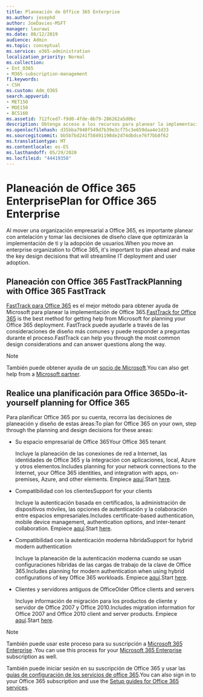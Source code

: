 ```yaml
---
title: Planeación de Office 365 Enterprise
ms.author: josephd
author: JoeDavies-MSFT
manager: laurawi
ms.date: 08/12/2019
audience: Admin
ms.topic: conceptual
ms.service: o365-administration
localization_priority: Normal
ms.collection:
- Ent_O365
- M365-subscription-management
f1.keywords:
- CSH
ms.custom: Adm_O365
search.appverid:
- MET150
- MOE150
- BCS160
ms.assetid: 712fced7-f9d0-4fde-8b79-286262a5d0bc
description: Obtenga acceso a los recursos para planear la implementación empresarial de Office 365.
ms.openlocfilehash: d35bba7940f549d7b39e3cf75c3e659daa4e1d33
ms.sourcegitcommit: bb5b7bd241f58491198de2d74dbdce76f7bb8f62
ms.translationtype: MT
ms.contentlocale: es-ES
ms.lasthandoff: 05/29/2020
ms.locfileid: "44419358"
---
```

# <a name="plan-for-office-365-enterprise"></a><span data-ttu-id="92170-103">Planeación de Office 365 Enterprise</span><span class="sxs-lookup"><span data-stu-id="92170-103">Plan for Office 365 Enterprise</span></span>

<span data-ttu-id="92170-104">Al mover una organización empresarial a Office 365, es importante planear con antelación y tomar las decisiones de diseño clave que optimizarán la implementación de ti y la adopción de usuarios.</span><span class="sxs-lookup"><span data-stu-id="92170-104">When you move an enterprise organization to Office 365, it's important to plan ahead and make the key design decisions that will streamline IT deployment and user adoption.</span></span> 

## <a name="planning-with-office-365-fasttrack"></a><span data-ttu-id="92170-105">Planeación con Office 365 FastTrack</span><span class="sxs-lookup"><span data-stu-id="92170-105">Planning with Office 365 FastTrack</span></span>

<span data-ttu-id="92170-106">[FastTrack para Office 365](https://docs.microsoft.com/fasttrack/O365-fasttrack-benefit-for-office-365) es el mejor método para obtener ayuda de Microsoft para planear la implementación de Office 365.</span><span class="sxs-lookup"><span data-stu-id="92170-106">[FastTrack for Office 365](https://docs.microsoft.com/fasttrack/O365-fasttrack-benefit-for-office-365) is the best method for getting help from Microsoft for planning your Office 365 deployment.</span></span> <span data-ttu-id="92170-107">FastTrack puede ayudarle a través de las consideraciones de diseño más comunes y puede responder a preguntas durante el proceso.</span><span class="sxs-lookup"><span data-stu-id="92170-107">FastTrack can help you through the most common design considerations and can answer questions along the way.</span></span> 

>[!Note]
><span data-ttu-id="92170-108">También puede obtener ayuda de un [socio de Microsoft](https://www.microsoft.com/solution-providers/home).</span><span class="sxs-lookup"><span data-stu-id="92170-108">You can also get help from a [Microsoft partner](https://www.microsoft.com/solution-providers/home).</span></span>
>

## <a name="do-it-yourself-planning-for-office-365"></a><span data-ttu-id="92170-109">Realice una planificación para Office 365</span><span class="sxs-lookup"><span data-stu-id="92170-109">Do-it-yourself planning for Office 365</span></span>

<span data-ttu-id="92170-110">Para planificar Office 365 por su cuenta, recorra las decisiones de planeación y diseño de estas áreas:</span><span class="sxs-lookup"><span data-stu-id="92170-110">To plan for Office 365 on your own, step through the planning and design decisions for these areas:</span></span>

- <span data-ttu-id="92170-111">Su espacio empresarial de Office 365</span><span class="sxs-lookup"><span data-stu-id="92170-111">Your Office 365 tenant</span></span>

  <span data-ttu-id="92170-112">Incluye la planeación de las conexiones de red a Internet, las identidades de Office 365 y la integración con aplicaciones, local, Azure y otros elementos.</span><span class="sxs-lookup"><span data-stu-id="92170-112">Includes planning for your network connections to the Internet, your Office 365 identities, and integration with apps, on-premises, Azure, and other elements.</span></span> <span data-ttu-id="92170-113">Empiece [aquí](subscriptions-licenses-accounts-and-tenants-for-microsoft-cloud-offerings.md).</span><span class="sxs-lookup"><span data-stu-id="92170-113">Start [here](subscriptions-licenses-accounts-and-tenants-for-microsoft-cloud-offerings.md).</span></span>

- <span data-ttu-id="92170-114">Compatibilidad con los clientes</span><span class="sxs-lookup"><span data-stu-id="92170-114">Support for your clients</span></span>

  <span data-ttu-id="92170-115">Incluye la autenticación basada en certificados, la administración de dispositivos móviles, las opciones de autenticación y la colaboración entre espacios empresariales.</span><span class="sxs-lookup"><span data-stu-id="92170-115">Includes certificate-based authentication, mobile device management, authentication options, and inter-tenant collaboration.</span></span> <span data-ttu-id="92170-116">Empiece [aquí](office-365-client-support-certificate-based-authentication.md).</span><span class="sxs-lookup"><span data-stu-id="92170-116">Start [here](office-365-client-support-certificate-based-authentication.md).</span></span>

- <span data-ttu-id="92170-117">Compatibilidad con la autenticación moderna híbrida</span><span class="sxs-lookup"><span data-stu-id="92170-117">Support for hybrid modern authentication</span></span>

  <span data-ttu-id="92170-118">Incluye la planeación de la autenticación moderna cuando se usan configuraciones híbridas de las cargas de trabajo de la clave de Office 365.</span><span class="sxs-lookup"><span data-stu-id="92170-118">Includes planning for modern authentication when using hybrid configurations of key Office 365 workloads.</span></span> <span data-ttu-id="92170-119">Empiece [aquí](hybrid-modern-auth-overview.md).</span><span class="sxs-lookup"><span data-stu-id="92170-119">Start [here](hybrid-modern-auth-overview.md).</span></span>

- <span data-ttu-id="92170-120">Clientes y servidores antiguos de Office</span><span class="sxs-lookup"><span data-stu-id="92170-120">Older Office clients and servers</span></span>

  <span data-ttu-id="92170-121">Incluye información de migración para los productos de cliente y servidor de Office 2007 y Office 2010.</span><span class="sxs-lookup"><span data-stu-id="92170-121">Includes migration information for Office 2007 and Office 2010 client and server products.</span></span> <span data-ttu-id="92170-122">Empiece [aquí](plan-upgrade-previous-versions-office.md).</span><span class="sxs-lookup"><span data-stu-id="92170-122">Start [here](plan-upgrade-previous-versions-office.md).</span></span>

>[!Note]
><span data-ttu-id="92170-123">También puede usar este proceso para su suscripción a [Microsoft 365 Enterprise](https://docs.microsoft.com/microsoft-365/enterprise/microsoft-365-overview) .</span><span class="sxs-lookup"><span data-stu-id="92170-123">You can use this process for your [Microsoft 365 Enterprise](https://docs.microsoft.com/microsoft-365/enterprise/microsoft-365-overview) subscription as well.</span></span>
>

<span data-ttu-id="92170-124">También puede iniciar sesión en su suscripción de Office 365 y usar las [guías de configuración de los servicios de office 365](setup-guides-for-office-365.md).</span><span class="sxs-lookup"><span data-stu-id="92170-124">You can also sign in to your Office 365 subscription and use the [Setup guides for Office 365 services](setup-guides-for-office-365.md).</span></span>



<!--

This checklist will help your organization as you plan and prepare for a migration to Office 365. The phases and steps in the checklist are aligned with the guidance provided by the [Onboarding Center](https://go.microsoft.com/fwlink/?LinkId=517115). Feel free to adapt this checklist to your organization's needs.

Most organizations don't need to do anything to prepare for Office 365. It's an application on the web and people are able to use it as soon as they have an account. Other organizations have more locations, security practices, or other requirements that create the need for more planning. For enterprise-level organizations, follow the checklist items below to get started with Office 365.
  
If you want help getting Office 365 set up, [FastTrack](https://fasttrack.microsoft.com/office) is the easiest way to deploy Office 365, you can also sign in and use the [Setup guides for Office 365 services](setup-guides-for-office-365.md).
  
|**Choose one or more to get started:**||
|:-----|:-----|
| [System requirements for Office](https://products.office.com/office-system-requirements) |- Microsoft Office 365 ProPlus, Office 365, Office 365 ProPlus, and each Office application for Windows, Mac, iOS, and Android all have specific system requirements. Ensure your hardware and software meet the minimum system requirements.|
|**Most** customers connect their on-premises directory to Office 365. Get a head start on directory preparation by [installing and running IdFix on your network](https://www.microsoft.com/download/details.aspx?id=36832). <br> Use the [AAD Connect advisor](https://aka.ms/aadconnectpwsync) and the [Azure AD Premium set up guide](https://aka.ms/aadpguidance) to get customized set up guidance. <br> |- Automated checks against your directory to [validate people's accounts will properly synchronize](https://support.office.com/article/Prepare-to-provision-users-through-directory-synchronization-to-Office-365-01920974-9e6f-4331-a370-13aea4e82b3e). <br> - Recommends changes to directory objects and offers to automate the changes for you. <br> - [More details on using the IdFix tool](prepare-directory-attributes-for-synch-with-idfix.md). |
|**Read** our [network performance guidance](https://aka.ms/tune) and use our tools to ensure you have the connectivity and performance configuration necessary to provide people with the best experience.  <br> | - Ensure you can connect to Office 365, if you filter or scan outbound traffic, you'll want to understand what [managing Office 365 endpoints](https://support.office.com/article/Managing-Office-365-endpoints-99cab9d4-ef59-4207-9f2b-3728eb46bf9a) means for your organization.  <br>  - [Model and test your network capacity](https://support.office.com/article/Network-and-migration-planning-for-Office-365-f5ee6c33-bcd7-4b0b-b0f8-dc1d9fb8d132) or move to an [Azure ExpressRoute for Office 365](https://support.office.com/article/Azure-ExpressRoute-for-Office-365-6d2534a2-c19c-4a99-be5e-33a0cee5d3bd) circuit for a more predictable experience.   |
|**Use** our [planning checklist](https://support.office.com/article/Deployment-planning-checklist-for-Office-365-5fa4f6ef-35ad-4840-91c1-4834df3df5a0) as a starting place for building your own deployment plan.  <br> | - In-depth overview of possible areas you'll need to plan for with links to reference or how-to information to help you plan. |
|**Use** the [Exchange Server Large Item Script](https://gallery.technet.microsoft.com/Exchange-Server-Large-Item-b9546cc6) to find mail items that may be too large to migrate.  <br> | - Uses Exchange Web Services to impersonate, access, scan the mailbox for file sizes you specify, and dumps the results in a CSV file. Read the [detailed instructions on how to use the script](https://blogs.technet.com/b/mikehall/archive/2013/06/27/large-mail-item-script.aspx). |
|**Take** advantage of [Microsoft deployment experts](https://go.microsoft.com/fwlink/?LinkId=517115) who can help you from planning to helping everyone start using the new services and applications.  <br> Use the [Deployment wizards for Office 365 services](https://support.office.com/article/Deployment-wizards-for-Office-365-services-165f46e8-3533-4d76-be57-97f81ebd40f2) to get customized set up guidance.  <br> | - The Onboarding center works directly with customers and with partner organizations. Give them a call today. |
|**Use** the [templates and resources in the Office 365 success center](https://www.microsoft.com/fasttrack/resources) to share your deployment and onboarding plans with the people in your organization.  <br> | - Communication with everyone before, during, and after the transition to Office 365 is critical.  <br> - Use our templates, guides, and handouts to improve your communications. |
|**Read** the article [Office 365 Network Connectivity Principles](https://aka.ms/o365networkingprinciples) to understand the connectivity principles for securely managing Office 365 traffic and getting the best possible performance.  <br> | - This article will help you understand the most recent guidance for securely optimizing Office 365 network connectivity. |
   
Want more resources to help you integrate Office 365 with your broader cloud strategy? Here are the [Microsoft cloud IT architecture resources](https://docs.microsoft.com/office365/enterprise/microsoft-cloud-it-architecture-resources).
  
## Want to talk with support?

We're here to help, [contact support](https://support.office.com/article/32a17ca7-6fa0-4870-8a8d-e25ba4ccfd4b) for business products.


--> 